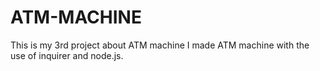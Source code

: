 # ATM-MACHINE
This is my 3rd project about ATM machine I made ATM machine with the use of inquirer and node.js.
